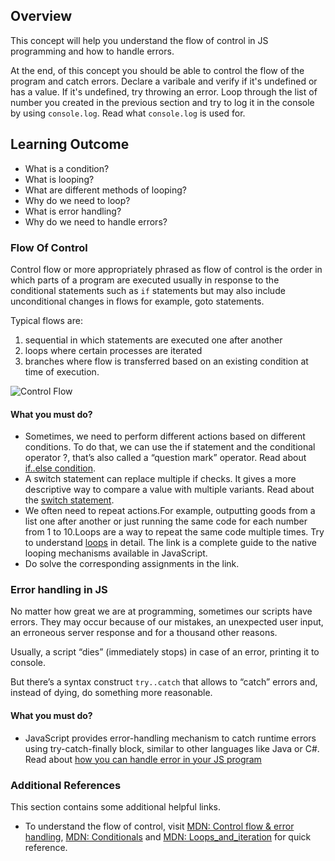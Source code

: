 ## Overview

This concept will help you understand the flow of control in JS programming and how to handle errors.

At the end, of this concept you should be able to control the flow of the program and catch errors. Declare a varibale and verify if it's undefined or has a value. If it's undefined, try throwing an error. Loop through the list of number you created in the previous section and try to log it in the console by using `console.log`. Read what `console.log` is used for.

## Learning Outcome

- What is a condition?
- What is looping?
- What are different methods of looping?
- Why do we need to loop?
- What is error handling?
- Why do we need to handle errors?

### Flow Of Control

Control flow or more appropriately phrased as flow of control is the order in which parts of a program are executed usually in response to the conditional statements such as `if` statements but may also include unconditional changes in flows for example, goto statements.

Typical flows are:

1. sequential in which statements are executed one after another
2. loops where certain processes are iterated
3. branches where flow is transferred based on an existing condition at time of execution.

![Control Flow](https://raw.githubusercontent.com/greyatom-school/the-minerva-project/master/FEWD/sprint_3/1.Basics%20of%20Javascript%20programming/images/control_flow.gif)

#### What you must do?

- Sometimes, we need to perform different actions based on different conditions. To do that, we can use the if statement and the conditional operator ?, that’s also called a “question mark” operator. Read about [if..else condition](https://javascript.info/ifelse).
- A switch statement can replace multiple if checks. It gives a more descriptive way to compare a value with multiple variants. Read about the [switch statement](https://javascript.info/switch).
- We often need to repeat actions.For example, outputting goods from a list one after another or just running the same code for each number from 1 to 10.Loops are a way to repeat the same code multiple times. Try to understand [loops](https://javascript.info/while-for) in detail. The link is a complete guide to the native looping mechanisms available in JavaScript.
- Do solve the corresponding assignments in the link.

### Error handling in JS

No matter how great we are at programming, sometimes our scripts have errors. They may occur because of our mistakes, an unexpected user input, an erroneous server response and for a thousand other reasons.

Usually, a script “dies” (immediately stops) in case of an error, printing it to console.

But there’s a syntax construct `try..catch` that allows to “catch” errors and, instead of dying, do something more reasonable.

#### What you must do?

- JavaScript provides error-handling mechanism to catch runtime errors using try-catch-finally block, similar to other languages like Java or C#. Read about [how you can handle error in your JS program](https://www.tutorialsteacher.com/javascript/javascript-error-handling)

### Additional References

This section contains some additional helpful links.

- To understand the flow of control, visit [MDN: Control flow & error handling](https://developer.mozilla.org/en-US/docs/Web/JavaScript/Guide/Control_flow_and_error_handling), [MDN: Conditionals](https://developer.mozilla.org/en-US/docs/Learn/JavaScript/Building_blocks/conditionals) and [MDN: Loops_and_iteration](https://developer.mozilla.org/en-US/docs/Web/JavaScript/Guide/Loops_and_iteration) for quick reference.

